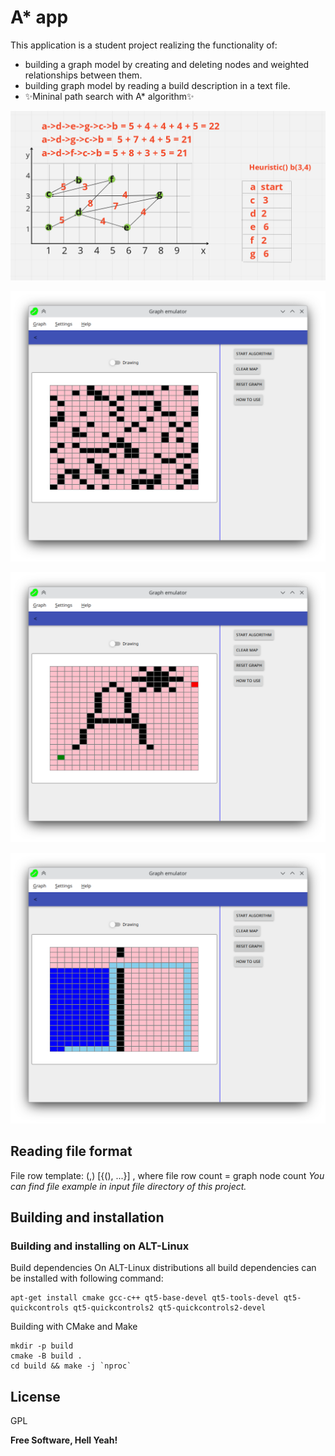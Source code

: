 # A* app

This application is a student project realizing the functionality of:

- building a graph model by creating and deleting nodes and weighted relationships between them. 
- building graph model by reading a build description in a text file.  
- ✨Mininal path search with A* algorithm✨

!["Graph model"](https://github.com/Meowchine1/astarQml/blob/main/inputFiles/graphPicture.png)


!["Graph vizualization"](https://github.com/Meowchine1/astarQml/blob/main/inputFiles/randomGraph.png)

!["Custom graph"](https://github.com/Meowchine1/astarQml/blob/main/inputFiles/customGraph.png)

!["A* algorithm work result"](https://github.com/Meowchine1/astarQml/blob/main/inputFiles/algWithCustomGraph.png)

## Reading file format
File row template: <node name>(<x>,<y>) [{<child name>(<edje weight>), ...}] , where
file row count = graph node count
*You can find file example in input file directory of this project.*

## Building and installation
### Building and installing on ALT-Linux
Build dependencies
On ALT-Linux distributions all build dependencies can be installed with following command:

```
apt-get install cmake gcc-c++ qt5-base-devel qt5-tools-devel qt5-quickcontrols qt5-quickcontrols2 qt5-quickcontrols2-devel
```
Building with CMake and Make
```
mkdir -p build
cmake -B build .
cd build && make -j `nproc`
```

## License

GPL 

**Free Software, Hell Yeah!**

[//]: # (These are reference links used in the body of this note and get stripped out when the markdown processor does its job. There is no need to format nicely because it shouldn't be seen. Thanks SO - http://stackoverflow.com/questions/4823468/store-comments-in-markdown-syntax)

   [dill]: <https://github.com/joemccann/dillinger>
   [git-repo-url]: <https://github.com/joemccann/dillinger.git>
   [john gruber]: <http://daringfireball.net>
   [df1]: <http://daringfireball.net/projects/markdown/>
   [markdown-it]: <https://github.com/markdown-it/markdown-it>
   [Ace Editor]: <http://ace.ajax.org>
   [node.js]: <http://nodejs.org>
   [Twitter Bootstrap]: <http://twitter.github.com/bootstrap/>
   [jQuery]: <http://jquery.com>
   [@tjholowaychuk]: <http://twitter.com/tjholowaychuk>
   [express]: <http://expressjs.com>
   [AngularJS]: <http://angularjs.org>
   [Gulp]: <http://gulpjs.com>

   [PlDb]: <https://github.com/joemccann/dillinger/tree/master/plugins/dropbox/README.md>
   [PlGh]: <https://github.com/joemccann/dillinger/tree/master/plugins/github/README.md>
   [PlGd]: <https://github.com/joemccann/dillinger/tree/master/plugins/googledrive/README.md>
   [PlOd]: <https://github.com/joemccann/dillinger/tree/master/plugins/onedrive/README.md>
   [PlMe]: <https://github.com/joemccann/dillinger/tree/master/plugins/medium/README.md>
   [PlGa]: <https://github.com/RahulHP/dillinger/blob/master/plugins/googleanalytics/README.md>
